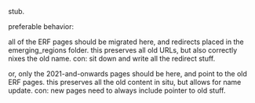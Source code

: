 stub. 

preferable behavior:

all of the ERF pages should be migrated here, and redirects placed in the emerging_regions folder. this preserves all old URLs, but also correctly nixes the old name. con: sit down and write all the redirect stuff.

or, only the 2021-and-onwards pages should be here, and point to the old ERF pages. this preserves all the old content in situ, but allows for name update. con: new pages need to always include pointer to old stuff.
